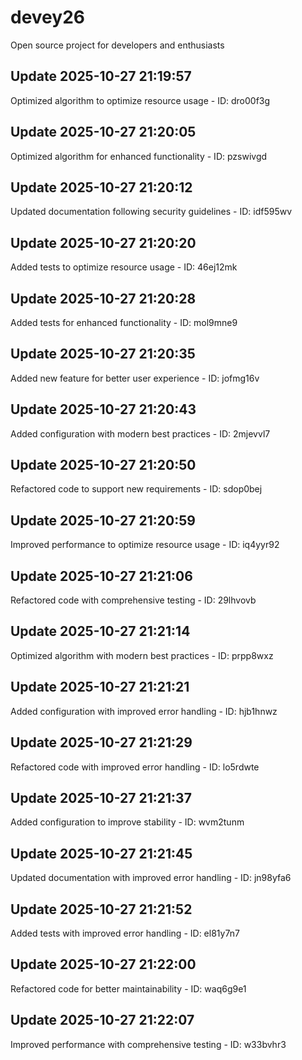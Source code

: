 # devey26
Open source project for developers and enthusiasts

## Update 2025-10-27 21:19:57
Optimized algorithm to optimize resource usage - ID: dro00f3g


## Update 2025-10-27 21:20:05
Optimized algorithm for enhanced functionality - ID: pzswivgd


## Update 2025-10-27 21:20:12
Updated documentation following security guidelines - ID: idf595wv


## Update 2025-10-27 21:20:20
Added tests to optimize resource usage - ID: 46ej12mk


## Update 2025-10-27 21:20:28
Added tests for enhanced functionality - ID: mol9mne9


## Update 2025-10-27 21:20:35
Added new feature for better user experience - ID: jofmg16v


## Update 2025-10-27 21:20:43
Added configuration with modern best practices - ID: 2mjevvl7


## Update 2025-10-27 21:20:50
Refactored code to support new requirements - ID: sdop0bej


## Update 2025-10-27 21:20:59
Improved performance to optimize resource usage - ID: iq4yyr92


## Update 2025-10-27 21:21:06
Refactored code with comprehensive testing - ID: 29lhvovb


## Update 2025-10-27 21:21:14
Optimized algorithm with modern best practices - ID: prpp8wxz


## Update 2025-10-27 21:21:21
Added configuration with improved error handling - ID: hjb1hnwz


## Update 2025-10-27 21:21:29
Refactored code with improved error handling - ID: lo5rdwte


## Update 2025-10-27 21:21:37
Added configuration to improve stability - ID: wvm2tunm


## Update 2025-10-27 21:21:45
Updated documentation with improved error handling - ID: jn98yfa6


## Update 2025-10-27 21:21:52
Added tests with improved error handling - ID: el81y7n7


## Update 2025-10-27 21:22:00
Refactored code for better maintainability - ID: waq6g9e1


## Update 2025-10-27 21:22:07
Improved performance with comprehensive testing - ID: w33bvhr3

